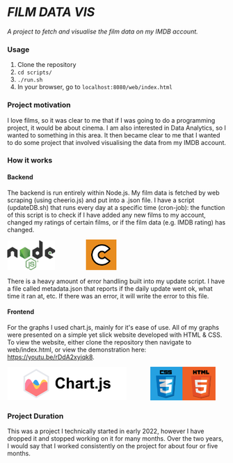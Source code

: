 # *FILM DATA VIS*
*A project to fetch and visualise the film data on my IMDB account.*

### Usage

1. Clone the repository
2. ```cd scripts/```
3. ```./run.sh```
4. In your browser, go to ```localhost:8080/web/index.html```

### Project motivation

I love films, so it was clear to me that if I was going to do a programming project, 
it would be about cinema. I am also interested in Data Analytics, so I wanted to something in this area. 
It then became clear to me that I wanted to do some project that involved 
visualising the data from my IMDB account.

### How it works

#### Backend

The backend is run entirely within Node.js. My film data is fetched
by web scraping (using cheerio.js) and put into a .json file. I have a script
(updateDB.sh) that runs every day at a specific time (cron-job): the function
of this script is to check if I have added any new films to my account, 
changed my ratings of certain films, or if the film data (e.g. IMDB rating) 
has changed.

<img src="misc/node.png" width="110px" alt=""></img>
&nbsp;&nbsp;&nbsp;&nbsp;&nbsp;&nbsp;&nbsp;&nbsp;&nbsp;&nbsp;&nbsp;&nbsp;&nbsp;&nbsp;&nbsp;&nbsp;
<img src="misc/cheerio.png" width="70px"></img>

There is a heavy amount of error handling built into my update script. I have a file 
called metadata.json that reports if the daily update went ok, what time it ran at, etc.
If there was an error, it will write the error to this file.

#### Frontend

For the graphs I used chart.js, mainly for it's ease of use. All of my graphs 
were presented on a simple yet slick website developed with HTML & CSS. To view 
the website, either clone the repository then navigate to web/index.html, or view the 
demonstration here: https://youtu.be/rDdA2xyiqk8.

<img src="misc/chartjs.png" width="274x" alt=""></img>
&nbsp;&nbsp;&nbsp;&nbsp;&nbsp;&nbsp;&nbsp;&nbsp;&nbsp;&nbsp;&nbsp;&nbsp;
<img src="misc/html-css.png" width="150px"></img>

### Project Duration

This was a project I technically started in early 2022, however I have dropped it 
and stopped working on it for many months. Over the two years, I would say that I worked consistently on 
the project for about four or five months.
